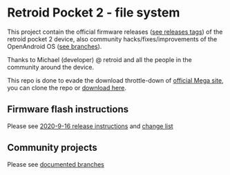 # Retroid Pocket 2 - file system

This project contain the official firmware releases ([see releases tags](https://github.com/DFOXpro/rp2-fs/tags)) of the retroid pocket 2 device, also community hacks/fixes/improvements of the OpenAndroid OS ([see branches](https://github.com/DFOXpro/rp2-fs/branches)).

Thanks to Michael (developer) @ retroid and all the people in the community around the device.

This repo is done to evade the download throttle-down of [official Mega site](https://mega.nz/folder/MVcgEIhR#IL2HHJBjMnXiBE0P7DB7Bw), you can clone the repo or [download here](https://github.com/DFOXpro/rp2-fs/archive/2020-9-16.zip).


## Firmware flash instructions
Please see [2020-9-16 release instructions](https://github.com/DFOXpro/rp2-fs/raw/2020-9-16/firmware/HowTo.docx) and [change list](https://github.com/DFOXpro/rp2-fs/blob/2020-9-16/CHANGELOG.md)

## Community projects
Please see [documented branches](https://github.com/DFOXpro/rp2-fs/branches)
